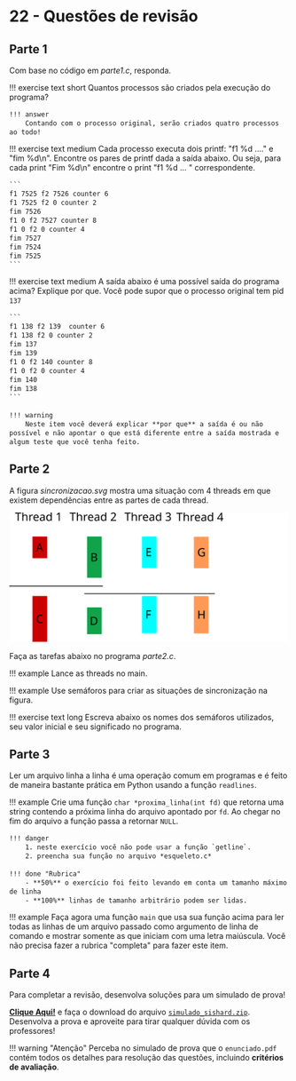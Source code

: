 # 22 - Questões de revisão


## Parte 1

Com base no código em *parte1.c*, responda.

!!! exercise text short
    Quantos processos são criados pela execução do programa?

    !!! answer
        Contando com o processo original, serão criados quatro processos ao todo!

!!! exercise text medium
    Cada processo executa dois printf: "f1 %d ...." e "fim %d\n". Encontre os pares de printf dada a saída abaixo. Ou seja, para cada print "Fim %d\n" encontre o print "f1 %d ... " correspondente.

    ```
    f1 7525 f2 7526 counter 6
    f1 7525 f2 0 counter 2
    fim 7526
    f1 0 f2 7527 counter 8
    f1 0 f2 0 counter 4
    fim 7527
    fim 7524
    fim 7525
    ```

!!! exercise text medium
     A saída abaixo é uma possível saída do programa acima? Explique por que. Você pode supor que o processo original tem pid `137`

    ```
    f1 138 f2 139  counter 6
    f1 138 f2 0 counter 2
    fim 137
    fim 139
    f1 0 f2 140 counter 8
    f1 0 f2 0 counter 4
    fim 140
    fim 138
    ```

    !!! warning
        Neste item você deverá explicar **por que** a saída é ou não possível e não apontar o que está diferente entre a saída mostrada e algum teste que você tenha feito.


## Parte 2

A figura *sincronizacao.svg* mostra uma situação com 4 threads em que existem dependências entre as partes de cada thread.

![](sincronizacao.svg)

Faça as tarefas abaixo no programa *parte2.c*.

!!! example
    Lance as threads no main.

!!! example
    Use semáforos para criar as situações de sincronização na figura. 

!!! exercise text long
    Escreva abaixo os nomes dos semáforos utilizados, seu valor inicial e seu significado no programa.


## Parte 3

Ler um arquivo linha a linha é uma operação comum em programas e é feito de maneira bastante prática em Python usando a função `readlines`.

!!! example
    Crie uma função `char *proxima_linha(int fd)` que retorna uma string contendo a próxima linha do arquivo apontado por `fd`. Ao chegar no fim do arquivo a função passa a retornar `NULL`.

    !!! danger
        1. neste exercício você não pode usar a função `getline`.
        2. preencha sua função no arquivo *esqueleto.c*

    !!! done "Rubrica"
        - **50%** o exercício foi feito levando em conta um tamanho máximo de linha
        - **100%** linhas de tamanho arbitrário podem ser lidas.

!!! example
    Faça agora uma função `main` que usa sua função acima para ler todas as linhas de um arquivo passado como argumento de linha de comando e mostrar somente as que iniciam com uma letra maiúscula. Você não precisa fazer a rubrica "completa" para fazer este item.

## Parte 4

Para completar a revisão, desenvolva soluções para um simulado de prova!

[**Clique Aqui!**](simulado_sishard.zip) e faça o download do arquivo [`simulado_sishard.zip`](simulado_sishard.zip). Desenvolva a prova e aproveite para tirar qualquer dúvida com os professores!

!!! warning "Atenção"
    Perceba no simulado de prova que o `enunciado.pdf` contém todos os detalhes para resolução das questões, incluindo **critérios de avaliação**.